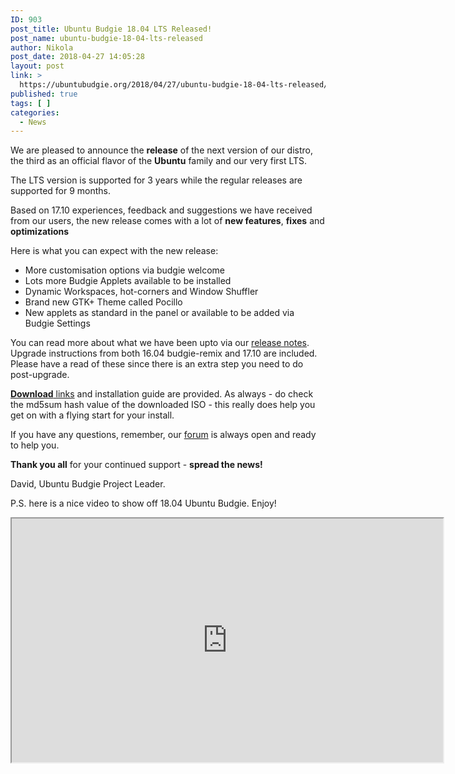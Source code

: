 ```yaml
---
ID: 903
post_title: Ubuntu Budgie 18.04 LTS Released!
post_name: ubuntu-budgie-18-04-lts-released
author: Nikola
post_date: 2018-04-27 14:05:28
layout: post
link: >
  https://ubuntubudgie.org/2018/04/27/ubuntu-budgie-18-04-lts-released/
published: true
tags: [ ]
categories:
  - News
---
```

We are pleased to announce the **release** of the next version of our distro, the third as an official flavor of the **Ubuntu** family and our very first LTS.

The LTS version is supported for 3 years while the regular releases are supported for 9 months.

Based on 17.10 experiences, feedback and suggestions we have received from our users, the new release comes with a lot of **new features**, **fixes** and **optimizations**

Here is what you can expect with the new release:

* More customisation options via budgie welcome
* Lots more Budgie Applets available to be installed
* Dynamic Workspaces, hot-corners and Window Shuffler
* Brand new GTK+ Theme called Pocillo
* New applets as standard in the panel or available to be added via Budgie Settings

You can read more about what we have been upto via our <a href="https://ubuntubudgie.org/blog/2018/03/08/18-04-release-notes">release notes</a>. Upgrade instructions from both 16.04 budgie-remix and 17.10 are included. Please have a read of these since there is an extra step you need to do post-upgrade.

<a href="https://ubuntubudgie.org/downloads"><strong>Download</strong> links</a> and installation guide are provided. As always - do check the md5sum hash value of the downloaded ISO - this really does help you get on with a flying start for your install.

If you have any questions, remember, our <a href="https://discourse.ubuntubudgie.org/">forum</a> is always open and ready to help you.

**Thank you all** for your continued support - **spread the news!**

David, Ubuntu Budgie Project Leader.

P.S. here is a nice video to show off 18.04 Ubuntu Budgie. Enjoy!

<iframe src="https://www.youtube.com/embed/atBXTU0Sv5w?controls=1" width="690" height="390" allowfullscreen="allowfullscreen"><span data-mce-type="bookmark" style="display: inline-block; width: 0px; overflow: hidden; line-height: 0;" class="mce_SELRES_start">﻿</span></iframe>